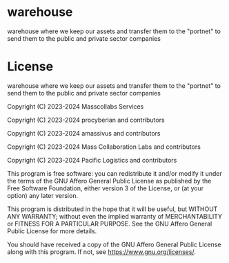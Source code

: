 # warehouse

warehouse where we keep our assets and transfer them to the "portnet" to send them to the public and private sector companies 

# License

warehouse where we keep our assets and transfer them to the "portnet" to send them to the public and private sector companies

Copyright (C) 2023-2024 Masscollabs Services

Copyright (C) 2023-2024 procyberian and contributors

Copyright (C) 2023-2024 amassivus and contributors

Copyright (C) 2023-2024 Mass Collaboration Labs and contributors

Copyright (C) 2023-2024 Pacific Logistics and contributors

This program is free software: you can redistribute it and/or modify
it under the terms of the GNU Affero General Public License as published
by the Free Software Foundation, either version 3 of the License, or
(at your option) any later version.

This program is distributed in the hope that it will be useful,
but WITHOUT ANY WARRANTY; without even the implied warranty of
MERCHANTABILITY or FITNESS FOR A PARTICULAR PURPOSE.  See the
GNU Affero General Public License for more details.

You should have received a copy of the GNU Affero General Public License
along with this program.  If not, see <https://www.gnu.org/licenses/>.
